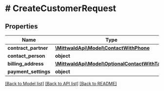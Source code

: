 # # CreateCustomerRequest

## Properties

Name | Type | Description | Notes
------------ | ------------- | ------------- | -------------
**contract_partner** | [**\MittwaldApi\Model\ContactWithPhone**](ContactWithPhone.md) |  |
**contact_person** | **object** |  | [optional]
**billing_address** | [**\MittwaldApi\Model\OptionalContactWithTaxID**](OptionalContactWithTaxID.md) |  | [optional]
**payment_settings** | **object** |  | [optional]

[[Back to Model list]](../../README.md#models) [[Back to API list]](../../README.md#endpoints) [[Back to README]](../../README.md)
